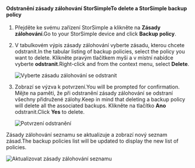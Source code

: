
<!--author=alkohli last changed: 01/02/17-->

#### <a name="to-delete-a-storsimple-backup-policy"></a><span data-ttu-id="043a3-101">Odstranění zásady zálohování StorSimple</span><span class="sxs-lookup"><span data-stu-id="043a3-101">To delete a StorSimple backup policy</span></span>

1. <span data-ttu-id="043a3-102">Přejděte ke svému zařízení StorSimple a klikněte na **Zásady zálohování**.</span><span class="sxs-lookup"><span data-stu-id="043a3-102">Go to your StorSimple device and click **Backup policy**.</span></span>

2. <span data-ttu-id="043a3-103">V tabulkovém výpis zásady zálohování vyberte zásadu, kterou chcete odstranit.</span><span class="sxs-lookup"><span data-stu-id="043a3-103">In the tabular listing of backup policies, select the policy you want to delete.</span></span> <span data-ttu-id="043a3-104">Klikněte pravým tlačítkem myši a v místní nabídce vyberte **odstranit**.</span><span class="sxs-lookup"><span data-stu-id="043a3-104">Right-click and from the context menu, select **Delete**.</span></span>

    ![Vyberte zásadu zálohování se odstranit](./media/storsimple-8000-delete-backup-policy/deletebupol1.png)

3. <span data-ttu-id="043a3-106">Zobrazí se výzva k potvrzení.</span><span class="sxs-lookup"><span data-stu-id="043a3-106">You will be prompted for confirmation.</span></span> <span data-ttu-id="043a3-107">Mějte na paměti, že při odstranění zásady zálohování se odstraní všechny přidružené zálohy.</span><span class="sxs-lookup"><span data-stu-id="043a3-107">Keep in mind that deleting a backup policy will delete all the associated backups.</span></span> <span data-ttu-id="043a3-108">Klikněte na tlačítko **Ano** odstranit.</span><span class="sxs-lookup"><span data-stu-id="043a3-108">Click **Yes** to delete.</span></span>

    ![Potvrzení odstranění](./media/storsimple-8000-delete-backup-policy/deletebupol2.png)

<span data-ttu-id="043a3-110">Zásady zálohování seznamu se aktualizuje a zobrazí nový seznam zásad.</span><span class="sxs-lookup"><span data-stu-id="043a3-110">The backup policies list will be updated to display the new list of policies.</span></span>

![Aktualizovat zásady zálohování seznamu](./media/storsimple-8000-delete-backup-policy/deletebupol5.png)